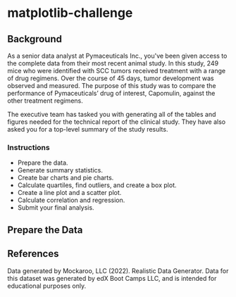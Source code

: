 # matplotlib-challenge

## Background
As a senior data analyst at Pymaceuticals Inc., you've been given access to the complete data from their most recent animal study. In this study, 249 mice who were identified with SCC tumors received treatment with a range of drug regimens. Over the course of 45 days, tumor development was observed and measured. The purpose of this study was to compare the performance of Pymaceuticals’ drug of interest, Capomulin, against the other treatment regimens.

The executive team has tasked you with generating all of the tables and figures needed for the technical report of the clinical study. They have also asked you for a top-level summary of the study results.

### Instructions
 * Prepare the data.
 * Generate summary statistics.
 * Create bar charts and pie charts.
 * Calculate quartiles, find outliers, and create a box plot.
 * Create a line plot and a scatter plot.
 * Calculate correlation and regression.
 * Submit your final analysis.

 ## Prepare the Data

 ## References
 Data generated by Mockaroo, LLC (2022). Realistic Data Generator. Data for this dataset was generated by edX Boot Camps LLC, and is intended for educational purposes only.